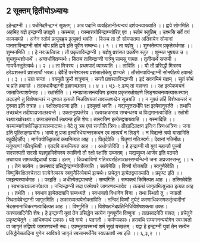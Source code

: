 ## 2 सूक्तम् द्वितीयोऽध्यायः 
इहेन्द्राग्नी ।। षर्चमिदमैन्द्राग्नं सूक्तम् । अत्र पदानि व्यवहितानीत्यन्वयं दर्शयन्व्याख्याति ।। ह्वये सोममिति । अहमिह यज्ञे इन्द्राग्नी उपह्वये । कस्मात् । यस्मात्तयोरिन्द्राग्न्योरित् एव । स्तोमं स्तुतिम् । उश्मसि सर्वे वयं कामयामहे । अनेन स्तोमं प्रत्युपह्वय इत्युक्तं भवति । किञ्च ता तौ सोमपातमा अतिशयेन सोमानां पाताराविन्द्राग्नी सोमं चोप प्रति ह्वये इति पूर्वेण सम्बन्धः।। १ ।।
ता यज्ञेषु ।। शुम्भतेत्यत्र प्रकृतेरर्थमाह ।। शुम्भनमिति ।। हे नरःऋत्विजः। तौ प्रकृताविन्द्राग्नी । यज्ञेषु प्रशंसत प्रकर्षेण स्तुत । शुम्भत भूषयत च । शुभशुम्भशोभार्थे । अन्तर्भावितण्यर्थः। किञ्च ताविन्द्राग्नी गात्रेषु सामसु गायत । तृतीयार्थे सप्तमी । गायत्रैःस्तुतेत्यर्थः।। २ ।।
ता मित्रस्य । प्रथमपादं व्याख्याति ।। ताविति ।। यौ तौ प्रसिद्धौ मित्रस्य हरेःप्रशस्तये प्रशंसार्थौ भवतः। देवैर्हि परमेश्वरस्य प्रशंसालोकेषु ज्ञाप्यते । तौसोमपाविन्द्राग्नी सोमपीतये हवामहे ।। ३ ।।
उग्रा सन्ता । वयमुग्रौ क्रुरौ शत्रूणाम् । सन्तौ प्रशस्ताविन्द्राग्नी । इदं सवनमिमं यज्ञम् । सुतं सोमं च प्रति हवामहे । तदवधार्येन्द्राग्नी इहागच्छताम् ।। ४ ।।
ध्३-९.ढम्प्
ता महान्ता ।। रक्ष इत्येकवचनं जातावित्याशयेनाह ।। रक्षांसीति ।। नन्वप्रजाःसन्त्वत्रिण इत्यत्र प्रकृतरक्षोग्रहणे लिङ्गवचनव्यत्यासःस्यात् तदग्रहणे तु विशेष्यान्तरं न दृश्यत इत्यतो भिन्नविषयतां तावच्चशब्देन सूचयति ।। न नूक्तं तर्हि विशेष्यान्तरं न दृश्यत इति तत्राह ।। रक्षोरक्ष्याःप्रजा इति ।। इदमुक्तं भवति । यद्यप्युत्तरार्धेपि रक्ष इत्येवानुवर्तते । तथापि तच्छब्देन तदीयाःप्रजाःलक्ष्यन्ते । उक्तानुपपत्तेरेव । रक्ष्यरक्षकभाव सम्बन्धस्य च विद्यमानत्वादिति । रक्षोभी रक्ष्याःरक्षोरक्ष्याः। प्रजाःउत्तरार्धे लक्ष्यन्त इति शेषः। तास्वत्रिण इत्येतद्व्याख्याति ।। यस्मादिति ।। यस्मान्मार्गत्रयोज्झितास्तस्मादत्र्यः। वेदे तु त्रय एषां सन्तीति त्रिणः। व्रीह्यादिलक्षण इनिःन त्रिणःअत्रिणः। जना इति पुल्लिङ्गप्रयोगः। भाष्ये तु प्रजा इत्यभिधेयान्तरकथन एव तात्पर्यं न लिङ्गे । न विद्यन्ते त्रयो यासामिति बहुव्रीहेर्ङीप् । मार्गत्रयोज्झितत्वं कथमित्यत आह ।। पितृदेवेति । पितॄणां गतिःस्वर्गः। देवानां गतिर्मोक्षः। मनुष्याणां गतिःपृथिवी । एतदपि कथमित्यत आह ।। अधोगतेरिति । हे इन्द्राग्नी यौ युवां महान्तौ पूज्यौ सदसस्पती सदसो यज्ञगृहविशेषस्य स्वामिनौ तौ रक्षो रक्षांसि उब्जतम् । यद्यप्युब्ज आर्जव इति पठ्यते तथाप्यत्र सामर्थ्याद्वधार्थो ग्राह्यः। हतम् । किञ्चात्रिणो गतित्रयरहिताःरक्षस्सम्बन्धिनो जना अप्रजास्सन्तु ।। ५ ।।
तेन सत्येन । प्रथमपादं प्रसिद्धेन्द्राग्न्योर्योजयति । सत्येनेति । विष्णौ योजयति । स्वगुणैरेवेति । विष्णुर्विवक्षितश्चेत्तदा सत्येनेत्यस्य स्वगुणैरित्येवार्थ इत्यर्थः। प्रचेतुन इत्येतद्व्याख्याति । प्रकृष्ट इति ।। पदइत्यस्यार्थमाह ।। पदइति । अधीत्येतद्व्याचष्टे । सम्यगिति । सम्यक्त्वं किमित्यत आह ।। तस्मिन्नेवेति । स्वभावतःफलानपेक्षया । नन्विन्द्राग्नी सदा परमेश्वरे जागरणवन्तावेव । तत्कथं जागृतमित्युच्यत इत्यत आह ।। तथेति ।। स्वभाव इत्येतदत्रापि सम्बध्यते । स्वभावतो विधानेन विना । तथा स्थितौ तु । जाग्रतौ स्थितावेवेन्द्राग्नी जागृतमिति । लकारव्यत्ययेनोक्ताविति । नन्विदं विष्णौ दुर्घटं करणाधिकरणकर्तृत्वादीनां भेदसमानाधिकरणत्वादित्यत आह ।। विष्णुरिति ।। विशेषतःभेदप्रतिनिधिविशेषशक्त्या उक्तः। करणत्वादिनेति शेषः। हे इन्द्राग्नी युवां तेन प्रसिद्धेन सत्येन गुणपूर्णेन विष्णुना । तत्प्रसादनेति यावत् । प्रचेतुने प्रकृष्टचेतुने । आधिक्यार्थ उकारः। पदे गम्ये । पदगतौ । कर्मण्यकारः। हरावधि सम्यगनन्ययोगेन स्वभावतो वा जागृतं तद्विषये जागरणवन्तौ स्थः। एवम्भूतावस्मभ्यं शर्म सुखं यच्छतम् । यद्वा हे इन्द्राग्नी युवां तेन सत्येन प्रसिद्धेनेच्छादिना गुणेन स्वविषये जागृतं स्वसामर्थ्येनैव स्वप्रकाशौ स्थ इति ।। ६,३,२ ।।
